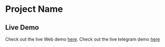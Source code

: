 # Project Name

## Live Demo

Check out the live Web demo [here](https://vec-sample-bot.vercel.app).
Check out the live telegram demo [here](https://t.me/VEC_SAMPLE_bot)
